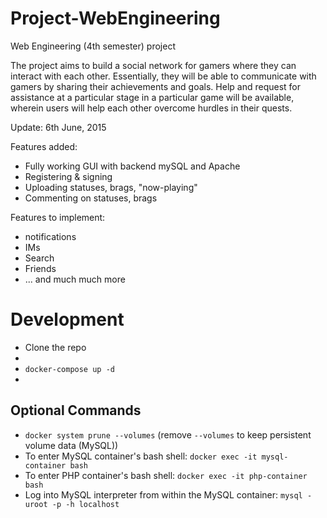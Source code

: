 # Project-WebEngineering
Web Engineering (4th semester) project

The project aims to build a social network for gamers where they can interact with each other. Essentially, they will be able to communicate with gamers by sharing their achievements and goals. Help and request for assistance at a particular stage in a particular game will be available, wherein users will help each other overcome hurdles in their quests.

Update: 6th June, 2015

Features added:

- Fully working GUI with backend mySQL and Apache
- Registering & signing
- Uploading statuses, brags, "now-playing"
- Commenting on statuses, brags

Features to implement:

- notifications
- IMs
- Search
- Friends
- ... and much much more

# Development

* Clone the repo
* 
* `docker-compose up -d`
* 

## Optional Commands
* `docker system prune --volumes` (remove `--volumes` to keep persistent volume data (MySQL))
* To enter MySQL container's bash shell: `docker exec -it mysql-container bash`
* To enter PHP container's bash shell: `docker exec -it php-container bash`
* Log into MySQL interpreter from within the MySQL container: `mysql -uroot -p -h localhost`